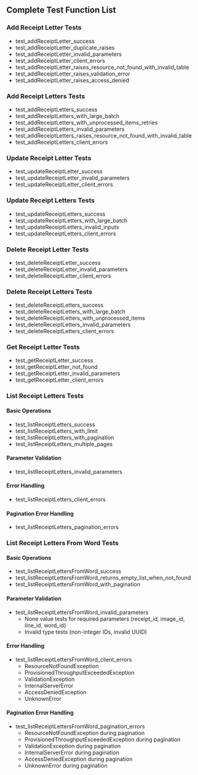 ## Complete Test Function List

### Add Receipt Letter Tests
- test_addReceiptLetter_success
- test_addReceiptLetter_duplicate_raises
- test_addReceiptLetter_invalid_parameters
- test_addReceiptLetter_client_errors
- test_addReceiptLetter_raises_resource_not_found_with_invalid_table
- test_addReceiptLetter_raises_validation_error
- test_addReceiptLetter_raises_access_denied

### Add Receipt Letters Tests
- test_addReceiptLetters_success
- test_addReceiptLetters_with_large_batch
- test_addReceiptLetters_with_unprocessed_items_retries
- test_addReceiptLetters_invalid_parameters
- test_addReceiptLetters_raises_resource_not_found_with_invalid_table
- test_addReceiptLetters_client_errors

### Update Receipt Letter Tests
- test_updateReceiptLetter_success
- test_updateReceiptLetter_invalid_parameters
- test_updateReceiptLetter_client_errors

### Update Receipt Letters Tests
- test_updateReceiptLetters_success
- test_updateReceiptLetters_with_large_batch
- test_updateReceiptLetters_invalid_inputs
- test_updateReceiptLetters_client_errors

### Delete Receipt Letter Tests
- test_deleteReceiptLetter_success
- test_deleteReceiptLetter_invalid_parameters
- test_deleteReceiptLetter_client_errors

### Delete Receipt Letters Tests
- test_deleteReceiptLetters_success
- test_deleteReceiptLetters_with_large_batch
- test_deleteReceiptLetters_with_unprocessed_items
- test_deleteReceiptLetters_invalid_parameters
- test_deleteReceiptLetters_client_errors

### Get Receipt Letter Tests
- test_getReceiptLetter_success
- test_getReceiptLetter_not_found
- test_getReceiptLetter_invalid_parameters
- test_getReceiptLetter_client_errors

### List Receipt Letters Tests
#### Basic Operations
- test_listReceiptLetters_success
- test_listReceiptLetters_with_limit
- test_listReceiptLetters_with_pagination
- test_listReceiptLetters_multiple_pages

#### Parameter Validation
- test_listReceiptLetters_invalid_parameters

#### Error Handling
- test_listReceiptLetters_client_errors

#### Pagination Error Handling
- test_listReceiptLetters_pagination_errors

### List Receipt Letters From Word Tests
#### Basic Operations
- test_listReceiptLettersFromWord_success
- test_listReceiptLettersFromWord_returns_empty_list_when_not_found
- test_listReceiptLettersFromWord_with_pagination

#### Parameter Validation
- test_listReceiptLettersFromWord_invalid_parameters
  - None value tests for required parameters (receipt_id, image_id, line_id, word_id)
  - Invalid type tests (non-integer IDs, invalid UUID)

#### Error Handling
- test_listReceiptLettersFromWord_client_errors
  - ResourceNotFoundException
  - ProvisionedThroughputExceededException
  - ValidationException
  - InternalServerError
  - AccessDeniedException
  - UnknownError

#### Pagination Error Handling
- test_listReceiptLettersFromWord_pagination_errors
  - ResourceNotFoundException during pagination
  - ProvisionedThroughputExceededException during pagination
  - ValidationException during pagination
  - InternalServerError during pagination
  - AccessDeniedException during pagination
  - UnknownError during pagination
